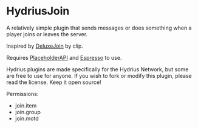 # HydriusJoin
A relatively simple plugin that sends messages or does something when a player joins or leaves the server.

Inspired by [DeluxeJoin](https://www.spigotmc.org/resources/deluxejoin.4846/) by clip.

Requires [PlaceholderAPI](https://github.com/PlaceholderAPI/PlaceholderAPI) and [Espresso](https://github.com/flrping/Espresso) to use.

Hydrius plugins are made specifically for the Hydrius Network,
but some are free to use for anyone. If you wish to fork or modify this plugin,
please read the license. Keep it open source!

Permissions:
- join.item
- join.group
- join.motd

